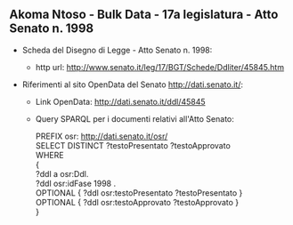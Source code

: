 ## Akoma Ntoso - Bulk Data - 17a legislatura - Atto Senato n. 1998 ##

* Scheda del Disegno di Legge - Atto Senato n. 1998:
	* http url: http://www.senato.it/leg/17/BGT/Schede/Ddliter/45845.htm

* Riferimenti al sito OpenData del Senato http://dati.senato.it/:
	* Link OpenData: http://dati.senato.it/ddl/45845
	* Query SPARQL per i documenti relativi all'Atto Senato:

        PREFIX osr: <http://dati.senato.it/osr/>  
		SELECT DISTINCT ?testoPresentato ?testoApprovato  
		WHERE  
		{  
		    ?ddl a osr:Ddl.  
		    ?ddl osr:idFase 1998 .  
		    OPTIONAL { ?ddl osr:testoPresentato ?testoPresentato }  
		    OPTIONAL { ?ddl osr:testoApprovato ?testoApprovato }  
		}
		